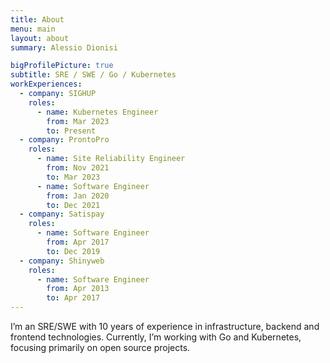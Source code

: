 ```yaml
---
title: About
menu: main
layout: about
summary: Alessio Dionisi

bigProfilePicture: true
subtitle: SRE / SWE / Go / Kubernetes
workExperiences:
  - company: SIGHUP
    roles:
      - name: Kubernetes Engineer
        from: Mar 2023
        to: Present
  - company: ProntoPro
    roles:
      - name: Site Reliability Engineer
        from: Nov 2021
        to: Mar 2023
      - name: Software Engineer
        from: Jan 2020
        to: Dec 2021
  - company: Satispay
    roles:
      - name: Software Engineer
        from: Apr 2017
        to: Dec 2019
  - company: Shinyweb
    roles:
      - name: Software Engineer
        from: Apr 2013
        to: Apr 2017
---
```


I’m an SRE/SWE with 10 years of experience in infrastructure, backend and frontend technologies. Currently, I’m working with Go and Kubernetes, focusing primarily on open source projects.
